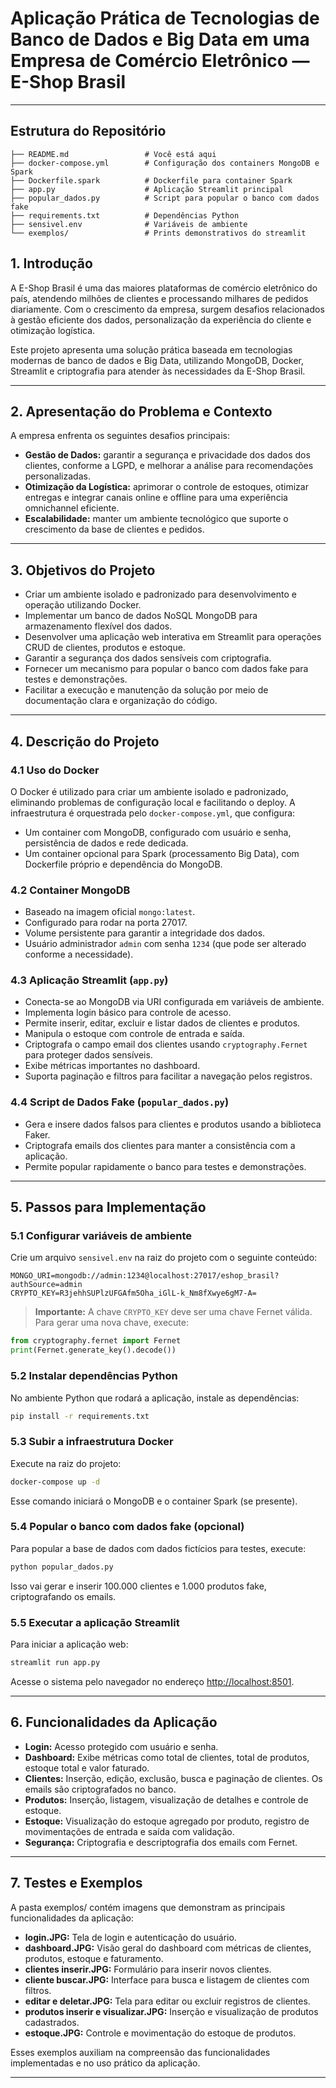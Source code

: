 
# Aplicação Prática de Tecnologias de Banco de Dados e Big Data em uma Empresa de Comércio Eletrônico — E-Shop Brasil

---

## Estrutura do Repositório

```
├── README.md                 # Você está aqui
├── docker-compose.yml        # Configuração dos containers MongoDB e Spark
├── Dockerfile.spark          # Dockerfile para container Spark 
├── app.py                    # Aplicação Streamlit principal
├── popular_dados.py          # Script para popular o banco com dados fake
├── requirements.txt          # Dependências Python
├── sensivel.env              # Variáveis de ambiente 
└── exemplos/                 # Prints demonstrativos do streamlit
```


## 1. Introdução

A E-Shop Brasil é uma das maiores plataformas de comércio eletrônico do país, atendendo milhões de clientes e processando milhares de pedidos diariamente. Com o crescimento da empresa, surgem desafios relacionados à gestão eficiente dos dados, personalização da experiência do cliente e otimização logística.

Este projeto apresenta uma solução prática baseada em tecnologias modernas de banco de dados e Big Data, utilizando MongoDB, Docker, Streamlit e criptografia para atender às necessidades da E-Shop Brasil.

---

## 2. Apresentação do Problema e Contexto

A empresa enfrenta os seguintes desafios principais:

- **Gestão de Dados:** garantir a segurança e privacidade dos dados dos clientes, conforme a LGPD, e melhorar a análise para recomendações personalizadas.
- **Otimização da Logística:** aprimorar o controle de estoques, otimizar entregas e integrar canais online e offline para uma experiência omnichannel eficiente.
- **Escalabilidade:** manter um ambiente tecnológico que suporte o crescimento da base de clientes e pedidos.

---

## 3. Objetivos do Projeto

- Criar um ambiente isolado e padronizado para desenvolvimento e operação utilizando Docker.
- Implementar um banco de dados NoSQL MongoDB para armazenamento flexível dos dados.
- Desenvolver uma aplicação web interativa em Streamlit para operações CRUD de clientes, produtos e estoque.
- Garantir a segurança dos dados sensíveis com criptografia.
- Fornecer um mecanismo para popular o banco com dados fake para testes e demonstrações.
- Facilitar a execução e manutenção da solução por meio de documentação clara e organização do código.

---

## 4. Descrição do Projeto

### 4.1 Uso do Docker

O Docker é utilizado para criar um ambiente isolado e padronizado, eliminando problemas de configuração local e facilitando o deploy. A infraestrutura é orquestrada pelo `docker-compose.yml`, que configura:

- Um container com MongoDB, configurado com usuário e senha, persistência de dados e rede dedicada.
- Um container opcional para Spark (processamento Big Data), com Dockerfile próprio e dependência do MongoDB.

### 4.2 Container MongoDB

- Baseado na imagem oficial `mongo:latest`.
- Configurado para rodar na porta 27017.
- Volume persistente para garantir a integridade dos dados.
- Usuário administrador `admin` com senha `1234` (que pode ser alterado conforme a necessidade).

### 4.3 Aplicação Streamlit (`app.py`)

- Conecta-se ao MongoDB via URI configurada em variáveis de ambiente.
- Implementa login básico para controle de acesso.
- Permite inserir, editar, excluir e listar dados de clientes e produtos.
- Manipula o estoque com controle de entrada e saída.
- Criptografa o campo email dos clientes usando `cryptography.Fernet` para proteger dados sensíveis.
- Exibe métricas importantes no dashboard.
- Suporta paginação e filtros para facilitar a navegação pelos registros.

### 4.4 Script de Dados Fake (`popular_dados.py`)

- Gera e insere dados falsos para clientes e produtos usando a biblioteca Faker.
- Criptografa emails dos clientes para manter a consistência com a aplicação.
- Permite popular rapidamente o banco para testes e demonstrações.

---

## 5. Passos para Implementação

### 5.1 Configurar variáveis de ambiente

Crie um arquivo `sensivel.env` na raiz do projeto com o seguinte conteúdo:

```env
MONGO_URI=mongodb://admin:1234@localhost:27017/eshop_brasil?authSource=admin
CRYPTO_KEY=R3jehhSUPlzUFGAfm5Oha_iGlL-k_Nm8fXwye6gM7-A=
```

> **Importante:** A chave `CRYPTO_KEY` deve ser uma chave Fernet válida. Para gerar uma nova chave, execute:

```python
from cryptography.fernet import Fernet
print(Fernet.generate_key().decode())
```

### 5.2 Instalar dependências Python

No ambiente Python que rodará a aplicação, instale as dependências:

```bash
pip install -r requirements.txt
```

### 5.3 Subir a infraestrutura Docker

Execute na raiz do projeto:

```bash
docker-compose up -d
```

Esse comando iniciará o MongoDB e o container Spark (se presente).

### 5.4 Popular o banco com dados fake (opcional)

Para popular a base de dados com dados fictícios para testes, execute:

```bash
python popular_dados.py
```

Isso vai gerar e inserir 100.000 clientes e 1.000 produtos fake, criptografando os emails.

### 5.5 Executar a aplicação Streamlit

Para iniciar a aplicação web:

```bash
streamlit run app.py
```

Acesse o sistema pelo navegador no endereço [http://localhost:8501](http://localhost:8501).

---

## 6. Funcionalidades da Aplicação

- **Login:** Acesso protegido com usuário e senha.
- **Dashboard:** Exibe métricas como total de clientes, total de produtos, estoque total e valor faturado.
- **Clientes:** Inserção, edição, exclusão, busca e paginação de clientes. Os emails são criptografados no banco.
- **Produtos:** Inserção, listagem, visualização de detalhes e controle de estoque.
- **Estoque:** Visualização do estoque agregado por produto, registro de movimentações de entrada e saída com validação.
- **Segurança:** Criptografia e descriptografia dos emails com Fernet.

---

## 7. Testes e Exemplos

A pasta exemplos/ contém imagens que demonstram as principais funcionalidades da aplicação:

- **login.JPG:** Tela de login e autenticação do usuário.
- **dashboard.JPG:** Visão geral do dashboard com métricas de clientes, produtos, estoque e faturamento.
- **clientes inserir.JPG:** Formulário para inserir novos clientes.
- **cliente buscar.JPG:** Interface para busca e listagem de clientes com filtros.
- **editar e deletar.JPG:** Tela para editar ou excluir registros de clientes.
- **produtos inserir e visualizar.JPG:** Inserção e visualização de produtos cadastrados.
- **estoque.JPG:** Controle e movimentação do estoque de produtos.

Esses exemplos auxiliam na compreensão das funcionalidades implementadas e no uso prático da aplicação.

---

```

